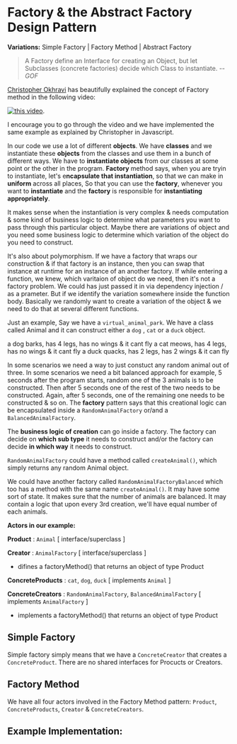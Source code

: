 # Factory & the Abstract Factory Design Pattern

**Variations:** Simple Factory | Factory Method | Abstract Factory

> A Factory define an Interface for creating an Object, but let Subclasses (concrete factories) decide which Class to instantiate.
> *-- GOF*

[Christopher Okhravi](https://www.youtube.com/watch?v=channel/UCbF-4yQQAWw-UnuCd2Azfzg) has beautifully explained the concept of Factory method in the following video: 

[![this video](https://img.youtube.com/vi/EcFVTgRHJLM/0.jpg)](https://www.youtube.com/watch?v=EcFVTgRHJLM). 

I encourage you to go through the video and we have implemented the same example as explained by Christopher in Javascript.

In our code we use a lot of different **objects**. We have **classes** and we instantiate these **objects** from the classes and use them in a bunch of different ways. We have to **instantiate objects** from our classes at some point or the other in the program. **Factory** method says, when you are tryin to instantiate, let's e**ncapsulate that instantiation**, so that we can make in **uniform** across all places, So that you can use the **factory**, whenever you want to **instantiate** and the **factory** is responsible for **instantiating appropriately**. 

It makes sense when the instantiation is very complex & needs computation & some kind of business logic to determine what parameters you want to pass through this particular object. Maybe there are variations of object and you need some business logic to determine which variation of the object do you need to construct. 

It's also about polymorphism. If we have a factory that wraps our construction & if that factory is an instance, then you can swap that instance at runtime for an instance of an another factory. If while entering a function, we knew, which varitaion of object do we need, then it's not a factory problem. We could has just passed it in via dependency injection / as a prameter. But if we identify the variation somewhere inside the function body. Basically we randomly want to create a variation of the object & we need to do that at several different functions.

Just an example, Say we have a `virtual_animal_park`. We have a class called Animal and it can construct either a `dog` , `cat` or a `duck` object.

a dog barks, has 4 legs, has no wings & it cant fly
a cat meows, has 4 legs, has no wings & it cant fly
a duck quacks, has 2 legs, has 2 wings & it can fly

In some scenarios we need a way to just constuct any random animal out of three. In some scenarios we need a bit balanced approach for example, 5 seconds after the program starts, random one of the 3 animals is to be constructed. Then after 5 seconds one of the rest of the two needs to be constructed. Again, after 5 seconds, one of the remaining one needs to be constructed & so on. The **factory** pattern says that this creational logic can be encapsulated inside a `RandomAnimalFactory` or/and a `BalancedAnimalFactory`. 

The **business logic of creation** can go inside a factory. The factory can decide on **which sub type** it needs to construct and/or the factory can decide **in which way** it needs to construct.

`RandomAnimalFactory` could have a method called `createAnimal()`, which simply returns any random Animal object. 

We could have another factory called `RandomAnimalFactoryBalanced` which too has a method with the same name `createAnimal()`. It may have some sort of state. It makes sure that the number of animals are balanced. It may contain a logic that upon every 3rd creation, we'll have equal number of each animals.


**Actors in our example:**

**Product** : `Animal` [ interface/superclass ]

**Creator** : `AnimalFactory` [ interface/superclass ]
 - difines a factoryMethod() that returns an object of type Product

**ConcreteProducts** :  `cat`, `dog`, `duck` [ implements `Animal` ]

**ConcreteCreators** : `RandomAnimalFactory`, `BalancedAnimalFactory` [ implements `AnimalFactory` ]
 - implements a factoryMethod() that returns an object of type Product


## Simple Factory
Simple factory simply means that we have a `ConcreteCreator` that creates a `ConcreteProduct`. There are no shared interfaces for Procucts or Creators.

## Factory Method
We have all four actors involved in the Factory Method pattern: `Product`, `ConcreteProducts`, `Creator` & `ConcreteCreators`.


## Example Implementation:















